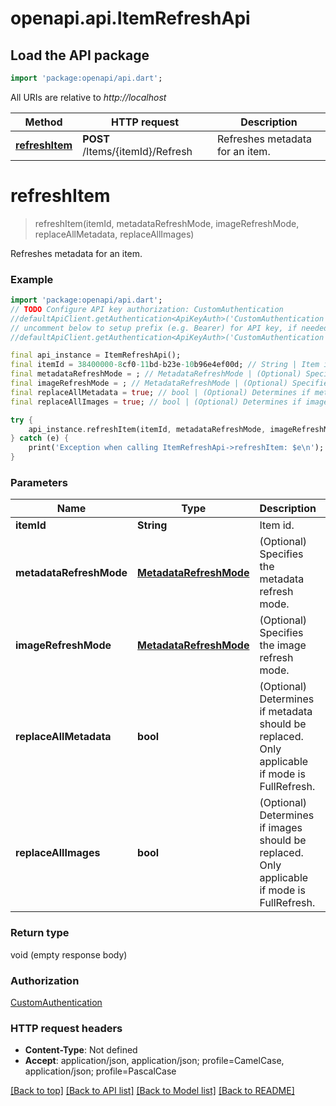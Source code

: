 # openapi.api.ItemRefreshApi

## Load the API package
```dart
import 'package:openapi/api.dart';
```

All URIs are relative to *http://localhost*

Method | HTTP request | Description
------------- | ------------- | -------------
[**refreshItem**](ItemRefreshApi.md#refreshitem) | **POST** /Items/{itemId}/Refresh | Refreshes metadata for an item.


# **refreshItem**
> refreshItem(itemId, metadataRefreshMode, imageRefreshMode, replaceAllMetadata, replaceAllImages)

Refreshes metadata for an item.

### Example
```dart
import 'package:openapi/api.dart';
// TODO Configure API key authorization: CustomAuthentication
//defaultApiClient.getAuthentication<ApiKeyAuth>('CustomAuthentication').apiKey = 'YOUR_API_KEY';
// uncomment below to setup prefix (e.g. Bearer) for API key, if needed
//defaultApiClient.getAuthentication<ApiKeyAuth>('CustomAuthentication').apiKeyPrefix = 'Bearer';

final api_instance = ItemRefreshApi();
final itemId = 38400000-8cf0-11bd-b23e-10b96e4ef00d; // String | Item id.
final metadataRefreshMode = ; // MetadataRefreshMode | (Optional) Specifies the metadata refresh mode.
final imageRefreshMode = ; // MetadataRefreshMode | (Optional) Specifies the image refresh mode.
final replaceAllMetadata = true; // bool | (Optional) Determines if metadata should be replaced. Only applicable if mode is FullRefresh.
final replaceAllImages = true; // bool | (Optional) Determines if images should be replaced. Only applicable if mode is FullRefresh.

try {
    api_instance.refreshItem(itemId, metadataRefreshMode, imageRefreshMode, replaceAllMetadata, replaceAllImages);
} catch (e) {
    print('Exception when calling ItemRefreshApi->refreshItem: $e\n');
}
```

### Parameters

Name | Type | Description  | Notes
------------- | ------------- | ------------- | -------------
 **itemId** | **String**| Item id. | 
 **metadataRefreshMode** | [**MetadataRefreshMode**](.md)| (Optional) Specifies the metadata refresh mode. | [optional] 
 **imageRefreshMode** | [**MetadataRefreshMode**](.md)| (Optional) Specifies the image refresh mode. | [optional] 
 **replaceAllMetadata** | **bool**| (Optional) Determines if metadata should be replaced. Only applicable if mode is FullRefresh. | [optional] [default to false]
 **replaceAllImages** | **bool**| (Optional) Determines if images should be replaced. Only applicable if mode is FullRefresh. | [optional] [default to false]

### Return type

void (empty response body)

### Authorization

[CustomAuthentication](../README.md#CustomAuthentication)

### HTTP request headers

 - **Content-Type**: Not defined
 - **Accept**: application/json, application/json; profile=CamelCase, application/json; profile=PascalCase

[[Back to top]](#) [[Back to API list]](../README.md#documentation-for-api-endpoints) [[Back to Model list]](../README.md#documentation-for-models) [[Back to README]](../README.md)

